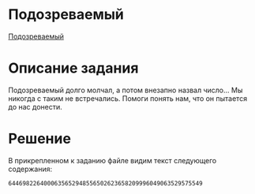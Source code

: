 # Подозреваемый

[Подозреваемый](https://codeby.games/categories/cryptography/2f3f6f75-915d-4516-b193-41bd5ce6a4c0)

# Описание задания
Подозреваемый долго молчал, а потом внезапно назвал число...
Мы никогда с таким не встречались. Помоги понять нам, что он пытается до нас донести.

# Решение

В прикрепленном к заданию файле видим текст следующего содержания:
```
6446982264000635652948556502623658209996049063529575549
```
